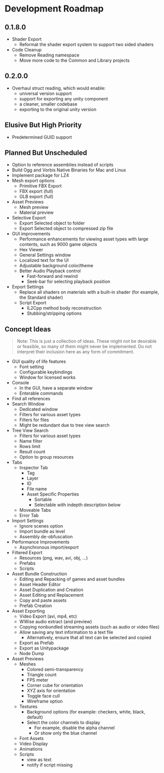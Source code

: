 # Development Roadmap

## 0.1.8.0
* Shader Export
  * Reformat the shader export system to support two sided shaders
* Code Cleanup
  * Remove Reading namespace
  * Move more code to the Common and Library projects

## 0.2.0.0
* Overhaul struct reading, which would enable:
  * universal version support
  * support for exporting any unity component
  * a cleaner, smaller codebase
  * exporting to the original unity version

## Elusive But High Priority
* Predetermined GUID support

## Planned But Unscheduled
* Option to reference assemblies instead of scripts
* Build Ogg and Vorbis Native Binaries for Mac and Linux
* Implement package for LZ4
* Mesh export options
  * Primitive FBX Export
  * FBX export (full)
  * GLB export (full)
* Asset Previews
  * Mesh preview
  * Material preview
* Selective Export
  * Export Selected object to folder
  * Export Selected object to compressed zip file
* GUI improvements
  * Performance enhancements for viewing asset types with large contents, such as 9000 game objects
  * Hex Viewer
  * General Settings window
  * Localized text for the UI
  * Adjustable background color/theme
  * Better Audio Playback control
    * Fast-forward and rewind
    * Seek-bar for selecting playback position
* Export Settings
  * Replace all shaders on materials with a built-in shader (for example, the Standard shader)
  * Script Export
    * IL2Cpp method body reconstruction
    * Stubbing/stripping options

## Concept Ideas
> Note: This is just a collection of ideas. These might not be desirable or feasible, so many of them might never be implemented. Do not interpret their inclusion here as any form of commitment.

* GUI quality of life features
  * Font setting
  * Configurable keybindings
  * Window for licensed works
* Console
  * In the GUI, have a separate window
  * Enterable commands
* Find all references
* Search Window
  * Dedicated window
  * Filters for various asset types
  * Filters for files
  * Might be redundant due to tree view search
* Tree View Search
  * Filters for various asset types
  * Name filter
  * Rows limit
  * Result count
  * Option to group resources
* Tabs
  * Inspector Tab
    * Tag
    * Layer
    * ID
    * File name
    * Asset Specific Properties
      * Sortable
      * Selectable with indepth description below
  * Moveable Tabs
  * Error Tab
* Import Settings
  * Ignore scenes option
  * Import bundle as level
  * Assembly de-obfuscation
* Performance Improvements
  * Asynchronous import/export
* Filtered Export
  * Resources (png, wav, avi, obj, ...)
  * Prefabs
  * Scripts
* Asset Bundle Construction
  * Editing and Repacking of games and asset bundles
  * Asset Header Editor
  * Asset Duplication and Creation
  * Asset Editing and Replacement
  * Copy and paste assets
  * Prefab Creation
* Asset Exporting
  * Video Export (avi, mp4, etc)
  * WWise audio extract (and preview)
  * Copying nonbundled streaming assets (such as audio or video files)
  * Allow saving any text information to a text file
    * Alternatively, ensure that all text can be selected and copied
  * Export as Prefab
  * Export as Unitypackage
  * Node Dump
* Asset Previews
  * Meshes
    * Colored semi-transparency
    * Triangle count
    * FPS meter
    * Corner cube for orientation
    * XYZ axis for orientation
    * Toggle face cull
    * Wireframe option
  * Textures
    * Background options (for example: checkers, white, black, default)
    * Select the color channels to display
      * For example, disable the alpha channel
      * Or show only the blue channel
  * Font Assets
  * Video Display
  * Animations
  * Scripts
    * view as text
    * notify if script missing